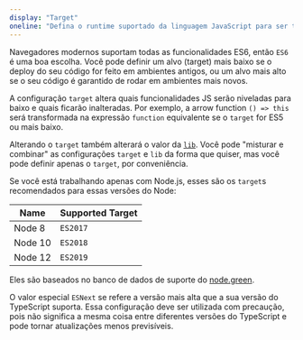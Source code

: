 ```yaml
---
display: "Target"
oneline: "Defina o runtime suportado da linguagem JavaScript para ser transpilado"
---
```


Navegadores modernos suportam todas as funcionalidades ES6, então `ES6` é uma boa escolha.
Você pode definir um alvo (target) mais baixo se o deploy do seu código for feito em ambientes antigos, ou um alvo mais alto se o seu código é garantido de rodar em ambientes mais novos.

A configuração `target` altera quais funcionalidades JS serão niveladas para baixo e quais ficarão inalteradas.
Por exemplo, a arrow function `() => this` será transformada na expressão `function` equivalente se o `target` for ES5 ou mais baixo.

Alterando o `target` também alterará o valor da [`lib`](#lib).
Você pode "misturar e combinar" as configurações `target` e `lib` da forma que quiser, mas você pode definir apenas o `target`, por conveniência.

Se você está trabalhando apenas com Node.js, esses são os `target`s recomendados para essas versões do Node:

| Name    | Supported Target |
| ------- | ---------------- |
| Node 8  | `ES2017`         |
| Node 10 | `ES2018`         |
| Node 12 | `ES2019`         |

Eles são baseados no banco de dados de suporte do [node.green](https://node.green).

O valor especial `ESNext` se refere a versão mais alta que a sua versão do TypeScript suporta.
Essa configuração deve ser utilizada com precaução, pois não significa a mesma coisa entre diferentes versões do TypeScript e pode tornar atualizações menos previsíveis.
